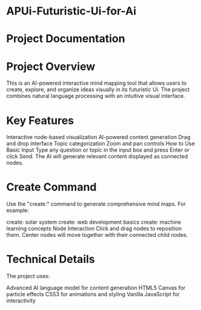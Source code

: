 # APUi-Futuristic-Ui-for-Ai

# Project Documentation
# Project Overview

This is an AI-powered interactive mind mapping tool that allows users to create, explore, and organize ideas visually in its futuristic Ui. The project combines natural language processing with an intuitive visual interface.

# Key Features
Interactive node-based visualization
AI-powered content generation
Drag and drop interface
Topic categorization
Zoom and pan controls
How to Use
Basic Input
Type any question or topic in the input box and press Enter or click Send. The AI will generate relevant content displayed as connected nodes.

# Create Command
Use the "create:" command to generate comprehensive mind maps. For example:

create: solar system
create: web development basics
create: machine learning concepts
Node Interaction
Click and drag nodes to reposition them. Center nodes will move together with their connected child nodes.

# Technical Details
The project uses:

Advanced AI language model for content generation
HTML5 Canvas for particle effects
CSS3 for animations and styling
Vanilla JavaScript for interactivity

